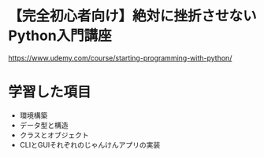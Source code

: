 # 【完全初心者向け】絶対に挫折させないPython入門講座
https://www.udemy.com/course/starting-programming-with-python/

# 学習した項目
- 環境構築
- データ型と構造
- クラスとオブジェクト
- CLIとGUIそれぞれのじゃんけんアプリの実装
